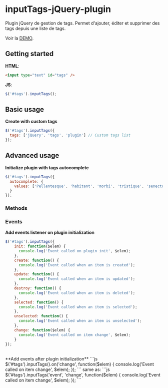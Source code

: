 # inputTags-jQuery-plugin

Plugin jQuery de gestion de tags.
Permet d'ajouter, éditer et supprimer des tags depuis une liste de tags.

Voir la [DEMO](http://codepen.io/betaweb/pen/PqdbMO/).

## Getting started

**HTML**:

```html
<input type="text" id="tags" />
```

**JS**:
```js
$('#tags').inputTags();
```


## Basic usage

**Create with custom tags**
```js
$('#tags').inputTags({
  tags: ['jQuery', 'tags', 'plugin'] // Custom tags list
});
```

## Advanced usage

**Initialize plugin with tags autocomplete**
```js
$('#tags').inputTags({
  autocomplete: {
    values: ['Pellentesque', 'habitant', 'morbi', 'tristique', 'senectus'] // autocomplete list
  }
});
```

### Methods

### Events
**Add events listener on plugin initialization**
```js
$('#tags').inputTags({
    init: function($elem) {
      console.log('Event called on plugin init', $elem);
    },
    create: function() {
      console.log('Event called when an item is created');
    },
    update: function() {
      console.log('Event called when an item is updated');
    },
    destroy: function() {
      console.log('Event called when an item is deleted');
    },
    selected: function() {
      console.log('Event called when an item is selected');
    },
    unselected: function() {
      console.log('Event called when an item is unselected');
    },
    change: function($elem) {
      console.log('Event called on item change', $elem);
    }
});
```
<br/>
**Add events after plugin initialization**
```js
$('#tags').inputTags().on('change', function($elem) {
  console.log('Event called on item change', $elem);
});
```
same as:
```js
$('#tags').inputTags('event', 'change', function($elem) {
  console.log('Event called on item change', $elem);
});
```
